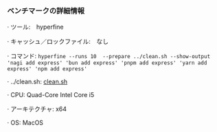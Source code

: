 ### ベンチマークの詳細情報

· ツール:　hyperfine

· キャッシュ／ロックファイル:　なし

· コマンド: `hyperfine --runs 10  --prepare ../clean.sh --show-output 'nagi add express' 'bun add express' 'pnpm add express' 'yarn add express' 'npm add express'`

· ../clean.sh: [clean.sh](../clean.sh)

· CPU: Quad-Core Intel Core i5

· アーキテクチャ: x64

· OS: MacOS